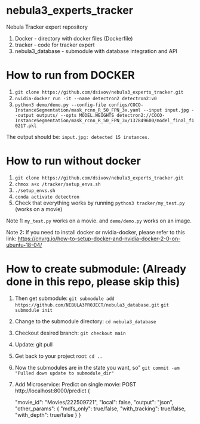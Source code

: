 # nebula3_experts_tracker
Nebula Tracker expert repository
1. Docker - directory with docker files (Dockerfile)
2. tracker - code for tracker expert
3. nebula3_database - submodule with database integration and API

# How to run from DOCKER
1. `git clone https://github.com/dsivov/nebula3_experts_tracker.git`
2. `nvidia-docker run -it --name detectron2 detectron2:v0`
3. `python3 demo/demo.py --config-file configs/COCO-InstanceSegmentation/mask_rcnn_R_50_FPN_3x.yaml --input input.jpg --output outputs/ --opts MODEL.WEIGHTS detectron2://COCO-InstanceSegmentation/mask_rcnn_R_50_FPN_3x/137849600/model_final_f10217.pkl`

The output should be: `input.jpg: detected 15 instances.`
# How to run without docker
1. `git clone https://github.com/dsivov/nebula3_experts_tracker.git`
2. `chmox a+x /tracker/setup_envs.sh`
3. `./setup_envs.sh`
4. `conda activate detectron`
5. Check that everything works by running `python3 tracker/my_test.py` (works on a movie)

Note 1: `my_test.py` works on a movie. and `demo/demo.py` works on an image.

Note 2: If you need to install docker or nvidia-docker, please refer to this link: https://cnvrg.io/how-to-setup-docker-and-nvidia-docker-2-0-on-ubuntu-18-04/

# How to create submodule: (Already done in this repo, please skip this)

1. Then get submodule:
`git submodule add https://github.com/NEBULA3PR0JECT/nebula3_database.git`
`git submodule init `

2. Change to the submodule directory:
`cd nebula3_database`

3. Checkout desired branch:
`git checkout main`

4. Update:
git pull

5. Get back to your project root:
`cd ..`

6. Now the submodules are in the state you want, so"
`git commit -am "Pulled down update to submodule_dir"`

7. Add Microservice:
Predict on single movie:
POST http://localhost:8000/predict
{

    "movie_id": "Movies/222509721",
    "local": false,
    "output": "json",
    "other_params": {
        "mdfs_only": true/false,
        "with_tracking": true/false,
        "with_depth": true/false
    }
}